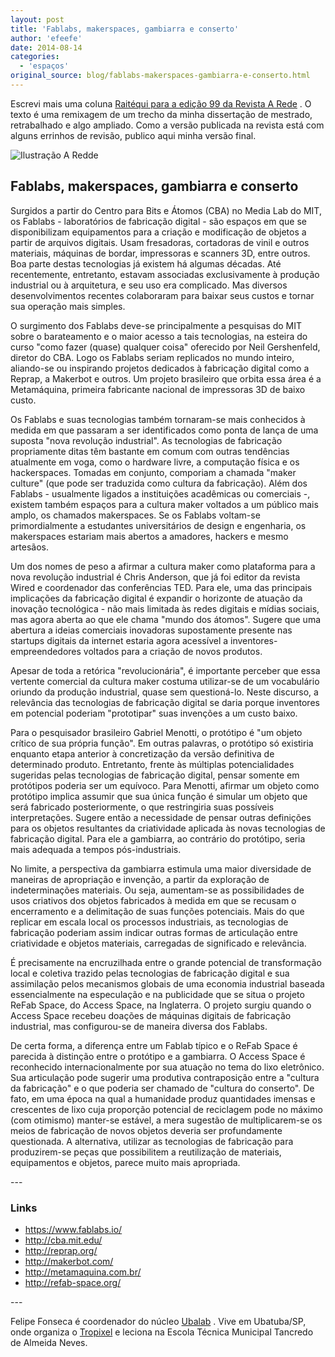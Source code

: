 ```yaml
---
layout: post
title: 'Fablabs, makerspaces, gambiarra e conserto'
author: 'efeefe'
date: 2014-08-14
categories:
  - 'espaços'
original_source: blog/fablabs-makerspaces-gambiarra-e-conserto.html
---
```


Escrevi mais uma coluna [Raitéqui para a edição 99 da Revista A Rede](http://arede.inf.br/edicoes-anteriores/2243-edicao-n-99-julho-agosto-2014/7033-raitequi-fablabs-makerspaces-gambiarra-e-conserto) . O texto é uma remixagem de um trecho da minha dissertação de mestrado, retrabalhado e algo ampliado. Como a versão publicada na revista está com alguns errinhos de revisão, publico aqui minha versão final.

![Ilustração A Redde](http://arede.inf.br/images/fotos-arede-99/arede-99-raitequi-fablabs-01.jpg)

## Fablabs, makerspaces, gambiarra e conserto

Surgidos a partir do Centro para Bits e Átomos (CBA) no Media Lab do MIT, os Fablabs - laboratórios de fabricação digital - são espaços em que se disponibilizam equipamentos para a criação e modificação de objetos a partir de arquivos digitais. Usam fresadoras, cortadoras de vinil e outros materiais, máquinas de bordar, impressoras e scanners 3D, entre outros. Boa parte destas tecnologias já existem há algumas décadas. Até recentemente, entretanto, estavam associadas exclusivamente à produção industrial ou à arquitetura, e seu uso era complicado. Mas diversos desenvolvimentos recentes colaboraram para baixar seus custos e tornar sua operação mais simples.

O surgimento dos Fablabs deve-se principalmente a pesquisas do MIT sobre o barateamento e o maior acesso a tais tecnologias, na esteira do curso \"como fazer (quase) qualquer coisa\" oferecido por Neil Gershenfeld, diretor do CBA. Logo os Fablabs seriam replicados no mundo inteiro, aliando-se ou inspirando projetos dedicados à fabricação digital como a Reprap, a Makerbot e outros. Um projeto brasileiro que orbita essa área é a Metamáquina, primeira fabricante nacional de impressoras 3D de baixo custo.

Os Fablabs e suas tecnologias também tornaram-se mais conhecidos à medida em que passaram a ser identificados como ponta de lança de uma suposta \"nova revolução industrial\". As tecnologias de fabricação propriamente ditas têm bastante em comum com outras tendências atualmente em voga, como o hardware livre, a computação física e os hackerspaces. Tomadas em conjunto, comporiam a chamada \"maker culture\" (que pode ser traduzida como cultura da fabricação). Além dos Fablabs - usualmente ligados a instituições acadêmicas ou comerciais -, existem também espaços para a cultura maker voltados a um público mais amplo, os chamados makerspaces. Se os Fablabs voltam-se primordialmente a estudantes universitários de design e engenharia, os makerspaces estariam mais abertos a amadores, hackers e mesmo artesãos.

Um dos nomes de peso a afirmar a cultura maker como plataforma para a nova revolução industrial é Chris Anderson, que já foi editor da revista Wired e coordenador das conferências TED. Para ele, uma das principais implicações da fabricação digital é expandir o horizonte de atuação da inovação tecnológica - não mais limitada às redes digitais e mídias sociais, mas agora aberta ao que ele chama \"mundo dos átomos\". Sugere que uma abertura a ideias comerciais inovadoras supostamente presente nas startups digitais da internet estaria agora acessível a inventores-empreendedores voltados para a criação de novos produtos.

Apesar de toda a retórica \"revolucionária\", é importante perceber que essa vertente comercial da cultura maker costuma utilizar-se de um vocabulário oriundo da produção industrial, quase sem questioná-lo. Neste discurso, a relevância das tecnologias de fabricação digital se daria porque inventores em potencial poderiam \"prototipar\" suas invenções a um custo baixo.

Para o pesquisador brasileiro Gabriel Menotti, o protótipo é \"um objeto crítico de sua própria função\". Em outras palavras, o protótipo só existiria enquanto etapa anterior à concretização da versão definitiva de determinado produto. Entretanto, frente às múltiplas potencialidades sugeridas pelas tecnologias de fabricação digital, pensar somente em protótipos poderia ser um equívoco. Para Menotti, afirmar um objeto como protótipo implica assumir que sua única função é simular um objeto que será fabricado posteriormente, o que restringiria suas possíveis interpretações. Sugere então a necessidade de pensar outras definições para os objetos resultantes da criatividade aplicada às novas tecnologias de fabricação digital. Para ele a gambiarra, ao contrário do protótipo, seria mais adequada a tempos pós-industriais.

No limite, a perspectiva da gambiarra estimula uma maior diversidade de maneiras de apropriação e invenção, a partir da exploração de indeterminações materiais. Ou seja, aumentam-se as possibilidades de usos criativos dos objetos fabricados à medida em que se recusam o encerramento e a delimitação de suas funções potenciais. Mais do que replicar em escala local os processos industriais, as tecnologias de fabricação poderiam assim indicar outras formas de articulação entre criatividade e objetos materiais, carregadas de significado e relevância.

É precisamente na encruzilhada entre o grande potencial de transformação local e coletiva trazido pelas tecnologias de fabricação digital e sua assimilação pelos mecanismos globais de uma economia industrial baseada essencialmente na especulação e na publicidade que se situa o projeto ReFab Space, do Access Space, na Inglaterra. O projeto surgiu quando o Access Space recebeu doações de máquinas digitais de fabricação industrial, mas configurou-se de maneira diversa dos Fablabs.

De certa forma, a diferença entre um Fablab típico e o ReFab Space é parecida à distinção entre o protótipo e a gambiarra. O Access Space é reconhecido internacionalmente por sua atuação no tema do lixo eletrônico. Sua articulação pode sugerir uma produtiva contraposição entre a \"cultura da fabricação\" e o que poderia ser chamado de \"cultura do conserto\". De fato, em uma época na qual a humanidade produz quantidades imensas e crescentes de lixo cuja proporção potencial de reciclagem pode no máximo (com otimismo) manter-se estável, a mera sugestão de multiplicarem-se os meios de fabricação de novos objetos deveria ser profundamente questionada. A alternativa, utilizar as tecnologias de fabricação para produzirem-se peças que possibilitem a reutilização de materiais, equipamentos e objetos, parece muito mais apropriada.

\-\--

### Links

-   <https://www.fablabs.io/>
-   <http://cba.mit.edu/>
-   <http://reprap.org/>
-   <http://makerbot.com/>
-   <http://metamaquina.com.br/>
-   <http://refab-space.org/>

\-\--

Felipe Fonseca é coordenador do núcleo [Ubalab](http://ubalab.org/) . Vive em Ubatuba/SP, onde organiza o [Tropixel](http://tropixel.ubalab.org/) e leciona na Escola Técnica Municipal Tancredo de Almeida Neves.
